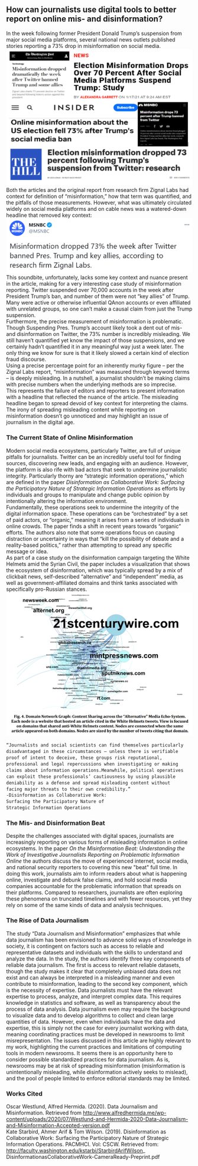 ## How can journalists use digital tools to better report on online mis- and disinformation?
In the week following former President Donald Trump’s suspension from major social media platforms, several national news outlets published stories reporting a 73% drop in misinformation on social media. <br/>
![Image](https://github.com/anniedenton/Major-Project-2/blob/gh-pages/images/image1.PNG) <br/>
Both the articles and the original report from research firm Zignal Labs had context for definition of “misinformation,” how that term was quantified, and the pitfalls of those measurements. 
However, what was ultimately circulated widely on social media platforms and on cable news was a watered-down headline that removed key context:<br/>
![Image](/images/image2.PNG)<br/>
This soundbite, unfortunately, lacks some key context and nuance present in the article, making for a very interesting case study of misinformation reporting.
Twitter suspended over 70,000 accounts in the week after President Trump’s ban, and number of them were not “key allies” of Trump. Many were active or otherwise influential QAnon accounts or even affiliated with unrelated groups, so one can’t make a causal claim from just the Trump suspension. <br/>
Furthermore, the precise measurement of misinformation is problematic.  Though Suspending Pres. Trump’s account likely took a dent out of mis- and disinformation on Twitter, the 73% number is incredibly misleading. We still haven’t quantified yet know the impact of those suspensions, and we certainly hadn’t quantified it in any meaningful way just a week later. The only thing we know for sure is that it likely slowed a certain kind of election fraud discourse.<br/>
Using a precise percentage point for an inherently murky figure – per the Zignal Labs report, “misinformation” was measured through keyword terms – is deeply misleading. In a nutshell, a journalist shouldn’t be making claims with precise numbers when the underlying methods are so imprecise. <br/>
This represents the failure of editors and reporters to present information with a headline that reflected the nuance of the article. The misleading headline began to spread devoid of key context for interpreting the claims. The irony of spreading misleading content while reporting on misinformation doesn’t go unnoticed and may highlight an issue of journalism in the digital age. <br/>

### The Current State of Online Misinformation

Modern social media ecosystems, particularly Twitter, are full of unique pitfalls for journalists. Twitter can be an incredibly useful tool for finding sources, discovering new leads, and engaging with an audience. However, the platform is also rife with bad actors that seek to undermine journalistic integrity. Particularly thorny are “strategic information operations,” which are defined in the paper <em> Disinformation as Collaborative Work: Surfacing the Participatory Nature of Strategic Information Operations </em> as efforts by individuals and groups to manipulate and change public opinion by intentionally altering the information environment. <br/>
Fundamentally, these operations seek to undermine the integrity of the digital information space. These operations can be “orchestrated” by a set of paid actors, or “organic,” meaning it arises from a series of individuals in online crowds. The paper finds a shift in recent years towards “organic” efforts. The authors also note that some operations focus on causing distraction or uncertainty in ways that “kill the possibility of debate and a reality-based politics,” rather than attempting to spread any specific message or idea. <br/>
As part of a case study on the disinformation campaign targeting the White Helmets amid the Syrian Civil, the paper includes a visualization that shows the ecosystem of disinformation, which was typically spread by a mix of clickbait news, self-described “alternative” and “independent” media, as well as government-affiliated domains and think tanks associated with specifically pro-Russian stances. <br/>
![Image](https://github.com/anniedenton/Major-Project-2/blob/gh-pages/images/image3.PNG)

```markdown
“Journalists and social scientists can find themselves particularly 
disadvantaged in these circumstances — unless there is verifiable 
proof of intent to deceive, these groups risk reputational, 
professional and legal repercussions when investigating or making 
claims about information operations.Meanwhile, political operatives 
can exploit these professionals’ cautiousness by using plausible 
deniability as a defense and spread misleading content without 
facing major threats to their own credibility.”
-Disinformation as Collaborative Work: 
Surfacing the Participatory Nature of 
Strategic Information Operations 
```

### The Mis- and Disinformation Beat

Despite the challenges associated with digital spaces, journalists are increasingly reporting on various forms of misleading information in online ecosystems. In the paper <em> On the Misinformation Beat: Understanding the Work of Investigative Journalists Reporting on Problematic Information Online </em> the authors discuss the move of experienced internet, social media, and national security reporters to covering this new "beat" full time. In doing this work, journalists aim to inform readers about what is happening online, investigate and debunk false claims, and hold social media companies accountable for the problematic information that spreads on their platforms. Compared to researchers, journalists are often exploring these phenomena on truncated timelines and with fewer resources, yet they rely on some of the same kinds of data and analysis techniques.

### The Rise of Data Journalism

The study “Data Journalism and Misinformation” emphasizes that while data journalism has been envisioned to advance solid ways of knowledge in society, it is contingent on factors such as access to reliable and representative datasets and individuals with the skills to understand and analyze the data. In the study, the authors identify three key components of reliable data journalism. The first is access to relevant reliable datasets, though the study makes it clear that completely unbiased data does not exist and can always be interpreted in a misleading manner and even contribute to misinformation, leading to the second key component, which is the necessity of expertise. Data journalists must have the relevant expertise to process, analyze, and interpret complex data. This requires knowledge in statistics and software, as well as transparency about the process of data analysis. Data journalism even may require the background to visualize data and to develop algorithms to collect and clean large quantities of data. However, even when individuals have the data and expertise, this is simply not the case for every journalist working with data, meaning coordinating practices must be developed in newsrooms to limit misrepresentation. The issues discussed in this article are highly relevant to my work, highlighting the current practices and limitations of computing tools in modern newsrooms. It seems there is an opportunity here to consider possible standardized practices for data journalism. As is, newsrooms may be at risk of spreading misinformation (misinformation is unintentionally misleading, while disinformation actively seeks to mislead), and the pool of people limited to enforce editorial standards may be limited.


### Works Cited

Oscar Westlund, Alfred Hermida. (2020). Data Journalism and Misinformation. Retrieved from http://www.alfredhermida.me/wp-content/uploads/2020/07/Westlund-and-Hermida-2020-Data-Journalism-and-Misinformation-Accepted-version.pdf </br>
Kate Starbird, Ahmer Arif & Tom Wilson. (2019). Disinformation as Collaborative Work: Surfacing the Participatory Nature of	Strategic Information Operations. PACMHCI. Vol: CSCW. Retrieved from: http://faculty.washington.edu/kstarbi/StarbirdArifWilson_ DisinformationasCollaborativeWork-CameraReady-Preprint.pdf

